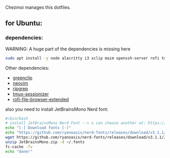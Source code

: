 Chezmoi manages this dotfiles.

## for Ubuntu:

### dependencies:

WARNING: A huge part of the dependencies is missing here

```bash
sudo apt install -y node alacritty i3 xclip maim openssh-server rofi tmux python3 python3-pip
```

Other dependencies:
 - [greenclip](https://github.com/erebe/greenclip)
 - [neovim](https://neovim.io/)
 - [ripgrep](https://github.com/BurntSushi/ripgrep)
 - [tmux-sessionizer](https://github.com/jrmoulton/tmux-sessionizer)
 - [rofi-file-browser-extended](https://github.com/marvinkreis/rofi-file-browser-extended.git)

also you need to install JetBrainsMono Nerd font:
```bash
#/bin/bash
# install JetBrainsMono Nerd Font --> u can choose another at: https://www.nerdfonts.com/font-downloads
echo "[-] Download fonts [-]"
echo "https://github.com/ryanoasis/nerd-fonts/releases/download/v3.1.1/JetBrainsMono.zip"
wget https://github.com/ryanoasis/nerd-fonts/releases/download/v3.1.1/JetBrainsMono.zip
unzip JetBrainsMono.zip -d ~/.fonts
fc-cache -fv
echo "done!"
```
